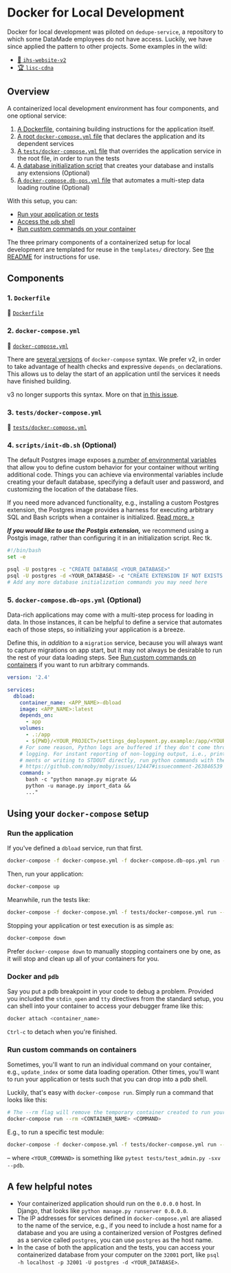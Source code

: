 # Docker for Local Development

Docker for local development was piloted on `dedupe-service`, a repository to
which some DataMade employees do not have access. Luckily, we have since applied
the pattern to other projects. Some examples in the wild:

- [🏡 `ihs-website-v2`](https://github.com/datamade/ihs-website-v2)
- [🏆 `lisc-cdna`](https://github.com/datamade/lisc-cnda)

## Overview

A containerized local development environment has four components, and one
optional service:

1. [A Dockerfile](#1-dockerfile), containing building instructions for the application itself.
2. [A root `docker-compose.yml` file](#3-docker-composeyml)
that declares the application and its dependent services
3. [A `tests/docker-compose.yml` file](#4-testsdocker-composeyml)
that overrides the application service in the root file, in order to run the tests
4. [A database initialization script](#2-scriptsinit-dbsh-optional)
that creates your database and installs any extensions (Optional)
5. [A `docker-compose.db-ops.yml` file](#5-docker-composedb-opsyml-optional)
that automates a multi-step data loading routine (Optional)

With this setup, you can:

- [Run your application or tests](#run-the-application)
- [Access the `pdb` shell](#docker-and-pdb)
- [Run custom commands on your container](#run-custom-commands-on-containers)

The three primary components of a containerized setup for local development are
templated for reuse in the `templates/` directory. See [the README](templates/README.md)
for instructions for use.

## Components

### 1. `Dockerfile`

📄 [`Dockerfile`](templates/python/{{cookiecutter.directory_name}}/Dockerfile)

### 2. `docker-compose.yml`

📄 [`docker-compose.yml`](templates/python/{{cookiecutter.directory_name}}/docker-compose.yml)

There are [several versions](https://docs.docker.com/compose/compose-file/compose-versioning/)
of `docker-compose` syntax. We prefer v2, in order to take advantage of health
checks and expressive `depends_on` declarations. This allows us to delay the
start of an application until the services it needs have finished building.

v3 no longer supports this syntax. More on that [in this issue](https://github.com/peter-evans/docker-compose-healthcheck/issues/3#issuecomment-329037485).

### 3. `tests/docker-compose.yml`

📄 [`tests/docker-compose.yml`](templates/python/{{cookiecutter.directory_name}}/tests/docker-compose.yml)

### 4. `scripts/init-db.sh` (Optional)

The default Postgres image exposes [a number of environmental variables](https://hub.docker.com/_/postgres/#environment-variables)
that allow you to define custom behavior for your container without writing
additional code. Things you can achieve via environmental variables include
creating your default database, specifying a default user and password, and
customizing the location of the database files.

If you need more advanced functionality, e.g., installing a custom Postgres
extension, the Postgres image provides a harness for executing arbitrary SQL
and Bash scripts when a container is initialized. [Read more. &raquo;](https://docs.docker.com/samples/library/postgres/#initialization-scripts)

***If you would like to use the Postgis extension,*** we recommend using a
Postgis image, rather than configuring it in an initialization script. Rec tk.

```bash
#!/bin/bash
set -e

psql -U postgres -c "CREATE DATABASE <YOUR_DATABASE>"
psql -U postgres -d <YOUR_DATABASE> -c "CREATE EXTENSION IF NOT EXISTS <YOUR_EXTENSION>"
# Add any more database initialization commands you may need here
```

### 5. `docker-compose.db-ops.yml` (Optional)

Data-rich applications may come with a multi-step process for loading in data.
In those instances, it can be helpful to define a service that automates each
of those steps, so initializing your application is a breeze.

Define this, in _addition_ to a `migration` service, because you will always
want to capture migrations on app start, but it may not always be desirable to
run the rest of your data loading steps. See [Run custom commands on containers](#run-custom-commands-on-containers) if you want to run arbitrary commands.

```yaml
version: '2.4'

services:
  dbload:
    container_name: <APP_NAME>-dbload
    image: <APP_NAME>:latest
    depends_on:
      - app
    volumes:
      - .:/app
      - ${PWD}/<YOUR_PROJECT>/settings_deployment.py.example:/app/<YOUR_PROJECT>/settings_deployment.py
    # For some reason, Python logs are buffered if they don't come through
    # logging. For instant reporting of non-logging output, i.e., print state-
    # ments or writing to STDOUT directly, run python commands with the -u flag.
    # https://github.com/moby/moby/issues/12447#issuecomment-263846539
    command: >
      bash -c "python manage.py migrate &&
      python -u manage.py import_data &&
      ..."
```

## Using your `docker-compose` setup

### Run the application

If you've defined a `dbload` service, run that first.

```bash
docker-compose -f docker-compose.yml -f docker-compose.db-ops.yml run --rm dbload
```

Then, run your application:

```bash
docker-compose up
```

Meanwhile, run the tests like:

```bash
docker-compose -f docker-compose.yml -f tests/docker-compose.yml run --rm app
```

Stopping your application or test execution is as simple as:

```bash
docker-compose down
```

Prefer `docker-compose down` to manually stopping containers one by one, as it
will stop and clean up all of your containers for you.

### Docker and `pdb`

Say you put a pdb breakpoint in your code to debug a problem. Provided you
included the `stdin_open` and `tty` directives from the standard setup, you
can shell into your container to access your debugger frame like this:

```bash
docker attach <container_name>
```

`Ctrl-c` to detach when you're finished.

### Run custom commands on containers

Sometimes, you'll want to run an individual command on your container, e.g.,
`update_index` or some data loading operation. Other times, you'll want to run
your application or tests such that you can drop into a pdb shell.

Luckily, that's easy with `docker-compose run`. Simply run a command that looks like
this:

```bash
# The --rm flag will remove the temporary container created to run your command after the command exits.
docker-compose run --rm <CONTAINER_NAME> <COMMAND>
```

E.g., to run a specific test module:


```bash
docker-compose -f docker-compose.yml -f tests/docker-compose.yml run --rm app <YOUR_COMMAND>
```

– where `<YOUR_COMMAND>` is something like `pytest tests/test_admin.py -sxv --pdb`.

## A few helpful notes

- Your containerized application should run on the `0.0.0.0` host. In Django,
that looks like `python manage.py runserver 0.0.0.0`.
- The IP addresses for services defined in `docker-compose.yml` are aliased to
the name of the service, e.g., if you need to include a host name for a database
and you are using a containerized version of Postgres defined as a service
called `postgres`, you can use `postgres` as the host name.
- In the case of both the application and the tests, you can access your
containerized database from your computer on the `32001` port, like
`psql -h localhost -p 32001 -U postgres -d <YOUR_DATABASE>`.
